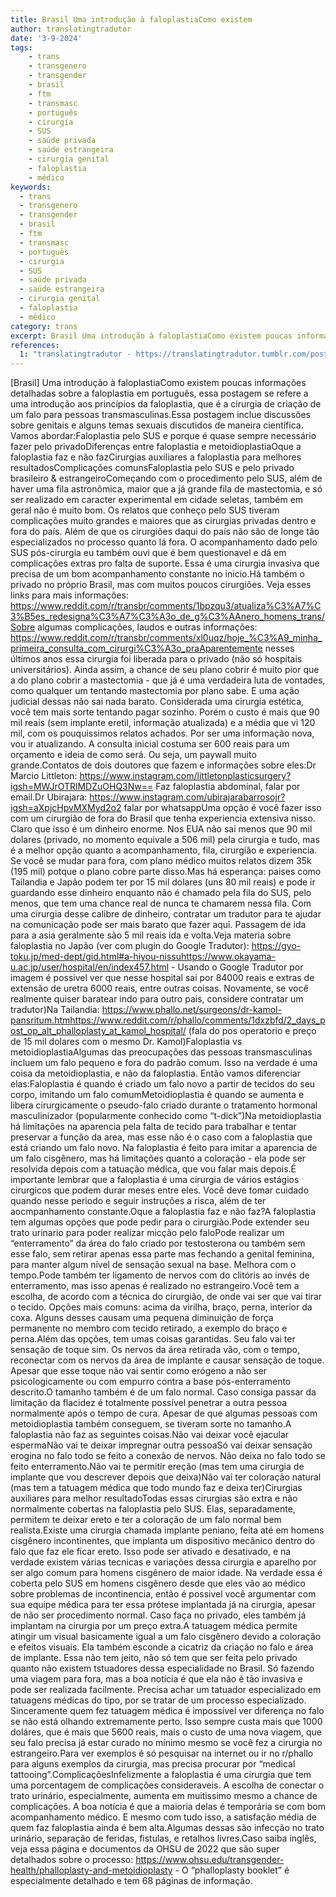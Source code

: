```yaml
---
title: Brasil Uma introdução à faloplastiaComo existem
author: translatingtradutor
date: '3-9-2024'
tags:
    - trans
    - transgenero
    - transgender
    - brasil
    - ftm
    - transmasc
    - português
    - cirurgia
    - SUS
    - saúde privada
    - saúde estrangeira
    - cirurgia genital
    - faloplastia
    - médico
keywords:
  - trans
  - transgenero
  - transgender
  - brasil
  - ftm
  - transmasc
  - português
  - cirurgia
  - SUS
  - saúde privada
  - saúde estrangeira
  - cirurgia genital
  - faloplastia
  - médico
category: trans
excerpt: Brasil Uma introdução à faloplastiaComo existem poucas informações detalhadas sobre a faloplastia em português, essa postagem se refere a uma introd...
references:
  1: "translatingtradutor - https://translatingtradutor.tumblr.com/post/760622991998582785/brasil-uma-introdu%C3%A7%C3%A3o-%C3%A0-faloplastia"
---
```


[Brasil] Uma introdução à faloplastiaComo existem poucas informações detalhadas sobre a faloplastia em português, essa postagem se refere a uma introdução aos princípios da faloplastia, que é a cirurgia de criação de um falo para pessoas transmasculinas.Essa postagem inclue discussões sobre genitais e alguns temas sexuais discutidos de maneira científica. Vamos abordar:Faloplastia pelo SUS e porque é quase sempre necessário fazer pelo privadoDiferenças entre faloplastia e metoidioplastiaOque a faloplastia faz e não fazCirurgias auxiliares a faloplastia para melhores resultadosComplicações comunsFaloplastia pelo SUS e pelo privado brasileiro & estrangeiroComeçando com o procedimento pelo SUS, além de haver uma fila astronômica, maior que a já grande fila de mastectomia, e só ser realizado em caracter experimental em cidade seletas, também em geral não é muito bom. Os relatos que conheço pelo SUS tiveram complicações muito grandes e maiores que as cirurgias privadas dentro e fora do país. Além de que os cirurgiões daqui do país não são de longe tão especializados no processo quanto lá fora. O acompanhamento dado pelo SUS pós-cirurgia eu também ouvi que é bem questionavel e dá em complicações extras pro falta de suporte. Essa é uma cirurgia invasiva que precisa de um bom acompanhamento constante no inicio.Há também o privado no próprio Brasil, mas com muitos poucos cirurgiões. Veja esses links para mais informações: https://www.reddit.com/r/transbr/comments/1bpzqu3/atualiza%C3%A7%C3%B5es_redesigna%C3%A7%C3%A3o_de_g%C3%AAnero_homens_trans/Sobre algumas complicações, laudos e outras informações: https://www.reddit.com/r/transbr/comments/xl0uqz/hoje_%C3%A9_minha_primeira_consulta_com_cirurgi%C3%A3o_praAparentemente nesses últimos anos essa cirurgia foi liberada para o privado (não só hospitais universitários). Ainda assim, a chance de seu plano cobrir é muito pior que a do plano cobrir a mastectomia - que já é uma verdadeira luta de vontades, como qualquer um tentando mastectomia por plano sabe. E uma ação judicial dessas não sai nada barato. Considerada uma cirurgia estética, você tem mais sorte tentando pagar sozinho. Porém o custo é mais que 90 mil reais (sem implante eretil, informação atualizada) e a média que vi 120 mil, com os pouquissimos relatos achados. Por ser uma informação nova, vou ir atualizando. A consulta inicial costuma ser 600 reais para um orçamento e ideia de como será. Ou seja, um paywall muito grande.Contatos de dois doutores que fazem e informações sobre eles:Dr Marcio Littleton: https://www.instagram.com/littletonplasticsurgery?igsh=MWJrOTRlMDZuOHQ3Nw== Faz faloplastia abdominal, falar por email.Dr Ubirajara: https://www.instagram.com/ubirajarabarrosojr?igsh=aXpjcHpvMXMyd2o2 falar por whatsappUma opção é você fazer isso com um cirurgião de fora do Brasil que tenha experiencia extensiva nisso. Claro que isso é um dinheiro enorme. Nos EUA não sai menos que 90 mil dolares (privado, no momento equivale a 506 mil) pela cirurgia e tudo, mas é a melhor opção quanto a acompanhamento, fila, cirurgião e experiencia. Se você se mudar para fora, com plano médico muitos relatos dizem 35k (195 mil) potque o plano cobre parte disso.Mas há esperança: paises como Tailandia e Japão podem ter por 15 mil dolares (uns 80 mil reais) e pode ir guardando esse dinheiro enquanto não é chamado pela fila do SUS, pelo menos, que tem uma chance real de nunca te chamarem nessa fila. Com uma cirurgia desse calibre de dinheiro, contratar um tradutor para te ajudar na comunicação pode ser mais barato que fazer aqui. Passagem de ida para a asia geralmente são 5 mil reais ida e volta.Veja materia sobre faloplastia no Japão (ver com plugin do Google Tradutor): https://gyo-toku.jp/med-dept/gid.html#a-hiyou-nissuhttps://www.okayama-u.ac.jp/user/hospital/en/index457.html - Usando o Google Tradutor por imagem é possivel ver que nesse hospital sai por 84000 reais e extras de extensão de uretra 6000 reais, entre outras coisas. Novamente, se você realmente quiser baratear indo para outro pais, considere contratar um tradutor)Na Tailandia: https://www.phallo.net/surgeons/dr-kamol-pansritum.htmhttps://www.reddit.com/r/phallo/comments/1dxzbfd/2_days_post_op_alt_phalloplasty_at_kamol_hospital/ (fala do pos operatorio e preço de 15 mil dolares com o mesmo Dr. Kamol)Faloplastia vs metoidioplastiaAlgumas das preocupações das pessoas transmasculinas incluem um falo pequeno e fora do padrão comum. Isso na verdade é uma coisa da metoidioplastia, e não da faloplastia. Então vamos diferenciar elas:Faloplastia é quando é criado um falo novo a partir de tecidos do seu corpo, imitando um falo comumMetoidioplastia é quando se aumenta e libera cirurgicamente o pseudo-falo criado durante o tratamento hormonal masculinizador (popularmente conhecido como “t-dick”)Na metoidioplastia há limitações na aparencia pela falta de tecido para trabalhar e tentar preservar a função da area, mas esse não é o caso com a faloplastia que está criando um falo novo. Na faloplastia é feito para imitar a aparencia de um falo cisgênero, mas há limitações quanto a coloração - ela pode ser resolvida depois com a tatuação médica, que vou falar mais depois.É importante lembrar que a faloplastia é uma cirurgia de vários estágios cirurgicos que podem durar meses entre eles. Você deve tomar cuidado quando nesse periodo e seguir instruções a risca, além de ter aocmpanhamento constante.Oque a faloplastia faz e não faz?A faloplastia tem algumas opções que pode pedir para o cirurgião.Pode extender seu trato urinario para poder realizar micção pelo faloPode realizar um “enterramento” da área do falo criado por testosterona ou também sem esse falo, sem retirar apenas essa parte mas fechando a genital feminina, para manter algum nível de sensação sexual na base. Melhora com o tempo.Pode também ter ligamento de nervos com do clitóris ao invés de enterramento, mas isso apenas é realizado no estrangeiro.Você tem a escolha, de acordo com a técnica do cirurgião, de onde vai ser que vai tirar o tecido. Opções mais comuns: acima da virilha, braço, perna, interior da coxa. Alguns desses causam uma pequena diminuição de força permanente no membro com tecido retirado, a exemplo do braço e perna.Além das opções, tem umas coisas garantidas. Seu falo vai ter sensação de toque sim. Os nervos da área retirada vão, com o tempo, reconectar com os nervos da área de implante e causar sensação de toque. Apesar que esse toque não vai sentir como erógeno a não ser psicologicamente ou com empurro contra a base pós-enterramento descrito.O tamanho também é de um falo normal. Caso consiga passar da limitação da flacidez é totalmente possível penetrar a outra pessoa normalmente após o tempo de cura. Apesar de que algumas pessoas com metoidioplastia também conseguem, se tiveram sorte no tamanho.A faloplastia não faz as seguintes coisas.Não vai deixar você ejacular espermaNão vai te deixar impregnar outra pessoaSó vai deixar sensação erogina no falo todo se feito a conexão de nervos. Não deixa no falo todo se feito enterramento.Não vai te permitir ereção (mas tem uma cirurgia de implante que vou descrever depois que deixa)Não vai ter coloração natural (mas tem a tatuagem médica que todo mundo faz e deixa ter)Cirurgias auxiliares para melhor resultadoTodas essas cirurgias são extra e não normalmente cobertas na faloplastia pelo SUS. Elas, separadamente, permitem te deixar ereto e ter a coloração de um falo normal bem realista.Existe uma cirurgia chamada implante peniano, feita até em homens cisgênero incontinentes, que implanta um dispositivo mecânico dentro do falo que faz ele ficar ereto. Isso pode ser ativado e desativado, e na verdade existem várias tecnicas e variações dessa cirurgia e aparelho por ser algo comum para homens cisgênero de maior idade. Na verdade essa é coberta pelo SUS em homens cisgênero desde que eles vão ao médico sobre problemas de incontinencia, então é possivel você argumentar com sua equipe médica para ter essa prótese implantada já na cirurgia, apesar de não ser procedimento normal. Caso faça no privado, eles também já implantam na cirurgia por um preço extra.A tatuagem médica permite atingir um visual basicamente igual a um falo cisgênero devido a coloração e efeitos visuais. Ela também esconde a cicatriz da criação no falo e área de implante. Essa não tem jeito, não só tem que ser feita pelo privado quanto não existem tstuadores dessa especialidade no Brasil. Só fazendo uma viagem para fora, mas a boa notícia é que ela não é tão invasiva e pode ser realizada facilmente. Precisa achar um tatuador especializado em tatuagens médicas do tipo, por se tratar de um processo especializado. Sinceramente quem fez tatuagem médica é impossível ver diferença no falo se não está olhando extremamente perto. Isso sempre custa mais que 1000 doláres, que é mais que 5600 reais, mais o custo de uma nova viagem, que seu falo precisa já estar curado no mínimo mesmo se você fez a cirurgia no estrangeiro.Para ver exemplos é só pesquisar na internet ou ir no r/phallo para alguns exemplos da cirurgia, mas precisa procurar por “medical tattooing”.ComplicaçõesInfelizmente a faloplastia é uma cirurgia que tem uma porcentagem de complicações consideraveis. A escolha de conectar o trato urinário, especialmente, aumenta em muitissimo mesmo a chance de complicações. A boa notícia é que a maioria delas é temporária se com bom acompanhamento médico. E mesmo com tudo isso, a satisfação média de quem faz faloplastia ainda é bem alta.Algumas dessas são infecção no trato urinário, separação de feridas, fistulas, e retalhos livres.Caso saiba inglês, veja essa página e documentos da OHSU de 2022 que são super detalhados sobre o processo: https://www.ohsu.edu/transgender-health/phalloplasty-and-metoidioplasty  - O “phalloplasty booklet” é especialmente detalhado e tem 68 páginas de informação.